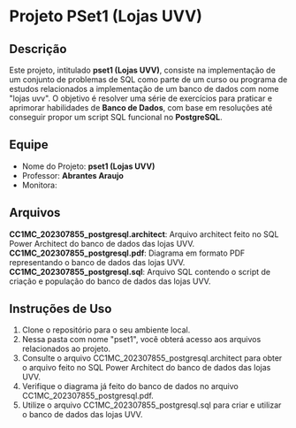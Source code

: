 # Projeto PSet1 (Lojas UVV)
## Descrição
Este projeto, intitulado **pset1 (Lojas UVV)**, consiste na implementação de um conjunto de problemas de SQL como parte de um curso ou programa de estudos relacionados a implementação de um banco de dados com nome "lojas uvv". O objetivo é resolver uma série de exercícios para praticar e aprimorar habilidades de **Banco de Dados**, com base em resoluções até conseguir propor um script SQL funcional no **PostgreSQL**.

## Equipe
- Nome do Projeto: **pset1 (Lojas UVV)**
- Professor: **Abrantes Araujo**
- Monitora: 

## Arquivos
**CC1MC_202307855_postgresql.architect**: Arquivo architect feito no SQL Power Architect do banco de dados das lojas UVV.
**CC1MC_202307855_postgresql.pdf**: Diagrama em formato PDF representando o banco de dados das lojas UVV.
**CC1MC_202307855_postgresql.sql**: Arquivo SQL contendo o script de criação e população do banco de dados das lojas UVV.

## Instruções de Uso
1. Clone o repositório para o seu ambiente local.
2. Nessa pasta com nome "pset1", você obterá acesso aos arquivos relacionados ao projeto.
3. Consulte o arquivo CC1MC_202307855_postgresql.architect para obter o arquivo feito no SQL Power Architect do banco de dados das lojas UVV.
4. Verifique o diagrama já feito do banco de dados no arquivo CC1MC_202307855_postgresql.pdf.
5. Utilize o arquivo CC1MC_202307855_postgresql.sql para criar e utilizar o banco de dados das lojas UVV.
